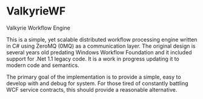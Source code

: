 ValkyrieWF
==========

Valkyrie Workflow Engine

This is a simple, yet scalable distributed workflow processing engine written in C# using ZeroMQ (0MQ) as a communication layer.  The original design is several years old predating Windows Workflow Foundation and it included support for .Net 1.1 legacy code.  It is a work in progress updating it to modern code and semantics. 

The primary goal of the implementation is to provide a simple, easy to develop with and debug for system.  For those tired of constantly battling WCF service contracts, this should provide a reasonable alternative.
